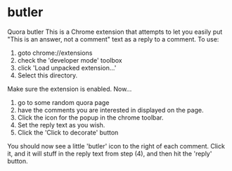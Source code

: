 # butler
Quora butler
This is a Chrome extension that attempts to let you
easily put "This is an answer, not a comment" text as a
reply to a comment.
To use:
1) goto chrome://extensions
2) check the 'developer mode' toolbox
3) click 'Load unpacked extension...'
4) Select this directory.

Make sure the extension is enabled.
Now...

1) go to some random quora page
2) have the comments you are interested in displayed on the page.
3) Click the icon for the popup in the chrome toolbar.
4) Set the reply text as you wish.
5) Click the 'Click to decorate' button

You should now see a little 'butler' icon to the right
of each comment. Click it, and it will stuff in the
reply text from step (4), and then hit the 'reply' button.
